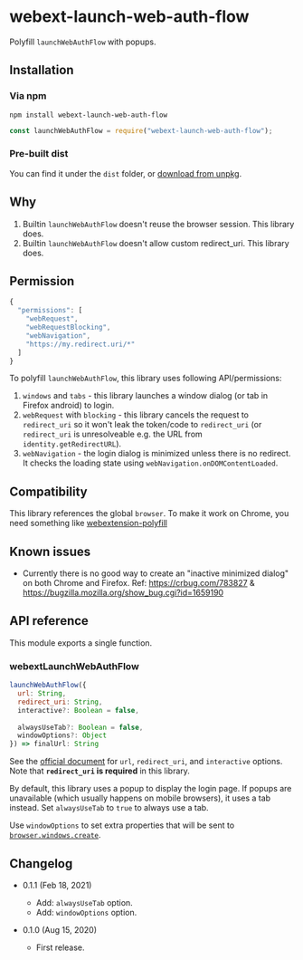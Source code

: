 webext-launch-web-auth-flow
============

Polyfill `launchWebAuthFlow` with popups.

Installation
------------

### Via npm

```
npm install webext-launch-web-auth-flow
```

```js
const launchWebAuthFlow = require("webext-launch-web-auth-flow");
```

### Pre-built dist

You can find it under the `dist` folder, or [download from unpkg](https://unpkg.com/webext-launch-web-auth-flow/dist/).

Why
----

1. Builtin `launchWebAuthFlow` doesn't reuse the browser session. This library does.
2. Builtin `launchWebAuthFlow` doesn't allow custom redirect_uri. This library does.

Permission
-----------

```js
{
  "permissions": [
    "webRequest",
    "webRequestBlocking",
    "webNavigation",
    "https://my.redirect.uri/*"
  ]
}
```

To polyfill `launchWebAuthFlow`, this library uses following API/permissions:

1. `windows` and `tabs` - this library launches a window dialog (or tab in Firefox android) to login.
2. `webRequest` with `blocking` - this library cancels the request to `redirect_uri` so it won't leak the token/code to `redirect_uri` (or `redirect_uri` is unresolveable e.g. the URL from `identity.getRedirectURL`).
3. `webNavigation` - the login dialog is minimized unless there is no redirect. It checks the loading state using `webNavigation.onDOMContentLoaded`.

Compatibility
--------------

This library references the global `browser`. To make it work on Chrome, you need something like [webextension-polyfill](https://github.com/mozilla/webextension-polyfill)

Known issues
-------------

* Currently there is no good way to create an "inactive minimized dialog" on both Chrome and Firefox. Ref: https://crbug.com/783827 & https://bugzilla.mozilla.org/show_bug.cgi?id=1659190

API reference
-------------

This module exports a single function.

### webextLaunchWebAuthFlow

```js
launchWebAuthFlow({
  url: String,
  redirect_uri: String,
  interactive?: Boolean = false,
  
  alwaysUseTab?: Boolean = false,
  windowOptions?: Object
}) => finalUrl: String
```

See the [official document](https://developer.mozilla.org/en-US/docs/Mozilla/Add-ons/WebExtensions/API/identity/launchWebAuthFlow) for `url`, `redirect_uri`, and `interactive` options. Note that **`redirect_uri` is required** in this library.

By default, this library uses a popup to display the login page. If popups are unavailable (which usually happens on mobile browsers), it uses a tab instead. Set `alwaysUseTab` to `true` to always use a tab.

Use `windowOptions` to set extra properties that will be sent to [`browser.windows.create`](https://developer.mozilla.org/en-US/docs/Mozilla/Add-ons/WebExtensions/API/windows/create).

Changelog
---------

* 0.1.1 (Feb 18, 2021)

  - Add: `alwaysUseTab` option.
  - Add: `windowOptions` option.

* 0.1.0 (Aug 15, 2020)

  - First release.
